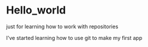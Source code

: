 # Hello_world
just for learning how to work with repositories

I've started learning how to use git to make my first app
